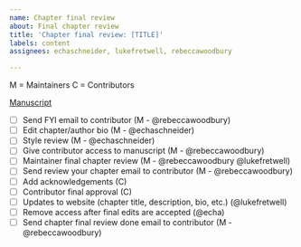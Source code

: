 ```yaml
---
name: Chapter final review
about: Final chapter review
title: 'Chapter final review: [TITLE]'
labels: content
assignees: echaschneider, lukefretwell, rebeccawoodbury

---
```


M = Maintainers
C = Contributors

[Manuscript](https://docs.google.com/document/d/1rruJsEF8-E3qTVCv0Giw2mK43HcNS4d7233rgGk9wjw/edit?usp=sharing)

- [ ] Send FYI email to contributor (M - @rebeccawoodbury)
- [ ] Edit chapter/author bio (M - @echaschneider)
- [ ] Style review (M - @echaschneider)
- [ ] Give contributor access to manuscript (M - @rebeccawoodbury)
- [ ] Maintainer final chapter review (M - @rebeccawoodbury @lukefretwell)
- [ ] Send review your chapter email to contributor (M - @rebeccawoodbury)
- [ ] Add acknowledgements (C)
- [ ] Contributor final approval (C)
- [ ] Updates to website (chapter title, description, bio, etc.) (@lukefretwell)
- [ ] Remove access after final edits are accepted (@echa)
- [ ] Send chapter final review done email to contributor (M - @rebeccawoodbury)
